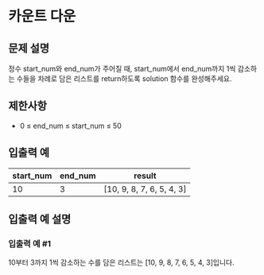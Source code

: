 # 카운트 다운


## 문제 설명
정수 start_num와 end_num가 주어질 때, start_num에서 end_num까지 1씩 감소하는 수들을 차례로 담은 리스트를 return하도록 solution 함수를 완성해주세요.

## 제한사항
- 0 ≤ end_num ≤ start_num ≤ 50

## 입출력 예
|start_num|end_num|result|
|-|-|-|
|10|3|[10, 9, 8, 7, 6, 5, 4, 3]|

## 입출력 예 설명

### 입출력 예 #1
10부터 3까지 1씩 감소하는 수를 담은 리스트는 [10, 9, 8, 7, 6, 5, 4, 3]입니다.